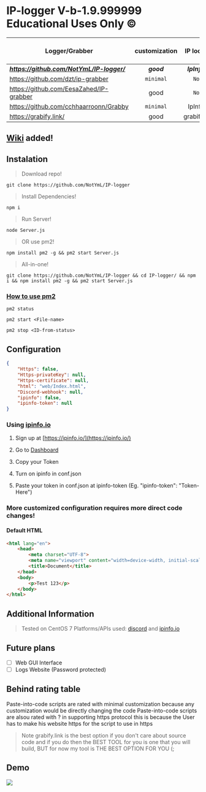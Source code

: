 # IP-logger V-b-1.9.999999 Educational Uses Only ©️
Logger/Grabber                                     | customization | IP look up    | Open Source   | Type          | Can Use Https |
---------------------------------------------------|:-------------:|:-------------:|:-------------:|:-------------:|:-------------:|
***https://github.com/NotYmL/IP-logger/***         | ***good***    | ***IpInfo.io*** | ***True***  | ***API***     | ***True***    |
https://github.com/dzt/ip-grabber                  | `minimal`     | `None`        | True          | `Script`      | `?`           |
https://github.com/EesaZahed/IP-grabber            | good          | `None`        | True          | API           | `False`       |
https://github.com/cchhaarroonn/Grabby             | `minimal`     | IpInfo.io     | True          | `Script`      | `?`           |
https://grabify.link/                              | good          | grabify.link  | `False`       | WebSite       | True          |

## [Wiki](https://github.com/NotYmL/IP-logger/wiki) added!

## Instalation
> Download repo!
```shell
git clone https://github.com/NotYmL/IP-logger
```
> Install Dependencies!
```shell
npm i
```
> Run Server!
```shell
node Server.js
```
> OR use pm2!
```shell
npm install pm2 -g && pm2 start Server.js
```

> All-in-one!
```shell
git clone https://github.com/NotYmL/IP-logger && cd IP-logger/ && npm i && npm install pm2 -g && pm2 start Server.js
```
### [How to use pm2](https://www.fastcomet.com/tutorials/nodejs/pm2)
```shell
pm2 status
```
```shell
pm2 start <File-name>
```
```shell
pm2 stop <ID-from-status>
```

## Configuration
```json
{
    "Https": false,
    "Https-privateKey": null,
    "Https-certificate": null,
    "html": "web/Index.html",
    "Discord-webhook": null,
    "ipinfo": false,
    "ipinfo-token": null
}
```

### Using [ipinfo.io](https://ipinfo.io/)

1. Sign up at [https://ipinfo.io/](https://ipinfo.io/)

2. Go to [Dashboard](https://ipinfo.io/account/home)

3. Copy your Token

4. Turn on ipinfo in conf.json

5. Paste your token in conf.json at ipinfo-token (Eg. "ipinfo-token": "Token-Here")

### More customized configuration requires more direct code changes!
#### Default HTML
```html
<html lang="en">
    <head>
        <meta charset="UTF-8">
        <meta name="viewport" content="width=device-width, initial-scale=1.0">
        <title>Document</title>
    </head>
    <body>
        <p>Test 123</p>
    </body>
</html>
```

## Additional Information
> Tested on CentOS 7
> Platforms/APIs used: [discord](https://discord.gg/) and [ipinfo.io](https://ipinfo.io/)

## Future plans
- [ ] Web GUI Interface
- [ ] Logs Website (Password protected)

## Behind rating table
Paste-into-code scripts are rated with minimal customization because any customization would be directly changing the code
Paste-into-code scripts are alsou rated with ? in supporting https protocol this is because the User has to make his website https for the script to use in https
> Note
> grabify.link is the best option if you don't care about source code and if you do then the BEST TOOL for you is one that you will build, BUT for now my tool is THE BEST OPTION FOR YOU (;

## Demo
![](https://github.com/NotYmL/IP-logger/blob/main/assets/demo.png)
